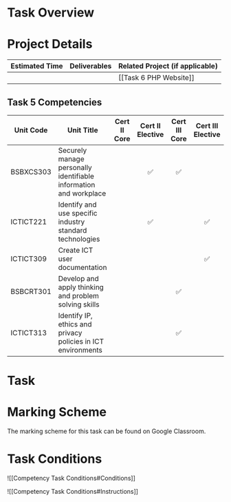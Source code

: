 # Task Overview


# Project Details

| Estimated Time | Deliverables | Related Project (if applicable) |
| -------------- | ------------ | ------------------------------- |
|                |              | [[Task 6 PHP Website]]          |

## Task 5 Competencies

| Unit Code     | Unit Title                                                        | Cert II Core | Cert II Elective | Cert III Core | Cert III Elective |
| ------------- | ----------------------------------------------------------------- | :----------: | :--------------: | :-----------: | :---------------: |
| BSBXCS303<br> | Securely manage personally identifiable information and workplace |              |        ✅         |       ✅       |                   |
| ICTICT221     | Identify and use specific industry standard technologies          |              |        ✅         |               |         ✅         |
| ICTICT309     | Create ICT user documentation                                     |              |                  |               |         ✅         |
| BSBCRT301     | Develop and apply thinking and problem solving skills             |              |                  |       ✅       |                   |
| ICTICT313     | Identify IP, ethics and privacy policies in ICT environments      |              |                  |       ✅       |                   |

# Task


# Marking Scheme

The marking scheme for this task can be found on Google Classroom.

# Task Conditions

![[Competency Task Conditions#Conditions]]

![[Competency Task Conditions#Instructions]]